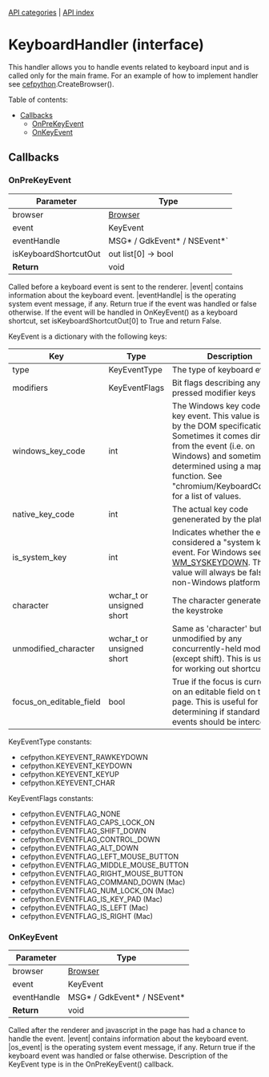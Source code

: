 [API categories](API-categories.md) | [API index](API-index.md)


# KeyboardHandler (interface)

This handler allows you to handle events related to keyboard input and is called only for the main frame. For an example of how to implement handler see [cefpython](cefpython.md).CreateBrowser().


Table of contents:
* [Callbacks](#callbacks)
  * [OnPreKeyEvent](#onprekeyevent)
  * [OnKeyEvent](#onkeyevent)


## Callbacks


### OnPreKeyEvent

| Parameter | Type |
| --- | --- |
| browser | [Browser](Browser.md) |
| event | KeyEvent |
| eventHandle | MSG\* / GdkEvent\* / NSEvent\*` |
| isKeyboardShortcutOut | out list[0] -> bool |
| __Return__ | void |

Called before a keyboard event is sent to the renderer. |event| contains
information about the keyboard event. |eventHandle| is the operating system
event message, if any. Return true if the event was handled or false
otherwise. If the event will be handled in OnKeyEvent() as a keyboard
shortcut, set isKeyboardShortcutOut[0] to True and return False.

KeyEvent is a dictionary with the following keys:

| Key | Type | Description |
| --- | --- | --- |
| type | KeyEventType | The type of keyboard event |
| modifiers | KeyEventFlags | Bit flags describing any pressed modifier keys |
| windows_key_code | int | The Windows key code for the key event. This value is used by the DOM specification. Sometimes it comes directly from the event (i.e. on Windows) and sometimes it's determined using a mapping function. See "chromium/KeyboardCodes.h" for a list of values. |
| native_key_code | int | The actual key code genenerated by the platform |
| is_system_key | int | Indicates whether the event is considered a "system key" event. For Windows see [WM_SYSKEYDOWN](http://msdn.microsoft.com/en-us/library/ms646286.aspx). This value will always be false on non-Windows platforms. |
| character | wchar_t or unsigned short | The character generated by the keystroke |
| unmodified_character | wchar_t or unsigned short | Same as 'character' but unmodified by any concurrently-held modifiers (except shift). This is useful for working out shortcut keys. |
| focus_on_editable_field | bool | True if the focus is currently on an editable field on the page. This is useful for determining if standard key events should be intercepted. |

KeyEventType constants:
* cefpython.KEYEVENT_RAWKEYDOWN
* cefpython.KEYEVENT_KEYDOWN
* cefpython.KEYEVENT_KEYUP
* cefpython.KEYEVENT_CHAR

KeyEventFlags constants:
* cefpython.EVENTFLAG_NONE
* cefpython.EVENTFLAG_CAPS_LOCK_ON
* cefpython.EVENTFLAG_SHIFT_DOWN
* cefpython.EVENTFLAG_CONTROL_DOWN
* cefpython.EVENTFLAG_ALT_DOWN
* cefpython.EVENTFLAG_LEFT_MOUSE_BUTTON
* cefpython.EVENTFLAG_MIDDLE_MOUSE_BUTTON
* cefpython.EVENTFLAG_RIGHT_MOUSE_BUTTON
* cefpython.EVENTFLAG_COMMAND_DOWN (Mac)
* cefpython.EVENTFLAG_NUM_LOCK_ON (Mac)
* cefpython.EVENTFLAG_IS_KEY_PAD (Mac)
* cefpython.EVENTFLAG_IS_LEFT (Mac)
* cefpython.EVENTFLAG_IS_RIGHT (Mac)


### OnKeyEvent

| Parameter | Type |
| --- | --- |
| browser | [Browser](Browser.md) |
| event | KeyEvent |
| eventHandle | MSG\* / GdkEvent\* / NSEvent\* |
| __Return__ | void |

Called after the renderer and javascript in the page has had a chance to
handle the event. |event| contains information about the keyboard event.
|os_event| is the operating system event message, if any. Return true if
the keyboard event was handled or false otherwise. Description of the KeyEvent type is in the OnPreKeyEvent() callback.

